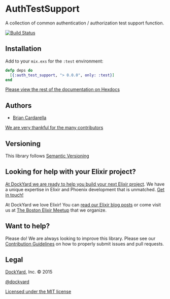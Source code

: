 # AuthTestSupport

A collection of common authentication / authorization test support
function.

[![Build Status](https://secure.travis-ci.org/DockYard/auth_test_support.svg?branch=master)](http://travis-ci.org/DockYard/auth_test_support)

## Installation ##

Add to your `mix.exs` for the `:test` environment:

```elixir
defp deps do
  [{:auth_test_support, "> 0.0.0", only: :test}]
end
```

[Please view the rest of the documentation on Hexdocs](http://hexdocs.pm/auth_test_support/AuthTestSupport.html)

## Authors ##

* [Brian Cardarella](http://twitter.com/bcardarella)

[We are very thankful for the many contributors](https://github.com/dockyard/elixir-auth_test_support/graphs/contributors)

## Versioning ##

This library follows [Semantic Versioning](http://semver.org)

## Looking for help with your Elixir project? ##

[At DockYard we are ready to help you build your next Elixir project](https://dockyard.com/phoenix-consulting). We have a unique expertise 
in Elixir and Phoenix development that is unmatched. [Get in touch!](https://dockyard.com/contact/hire-us)

At DockYard we love Elixir! You can [read our Elixir blog posts](https://dockyard.com/blog/categories/elixir)
or come visit us at [The Boston Elixir Meetup](http://www.meetup.com/Boston-Elixir/) that we organize.

## Want to help? ##

Please do! We are always looking to improve this library. Please see our
[Contribution Guidelines](https://github.com/dockyard/elixir-auth_test_support/blob/master/CONTRIBUTING.md)
on how to properly submit issues and pull requests.

## Legal ##

[DockYard](http://dockyard.com/), Inc. &copy; 2015

[@dockyard](http://twitter.com/dockyard)

[Licensed under the MIT license](http://www.opensource.org/licenses/mit-license.php)
